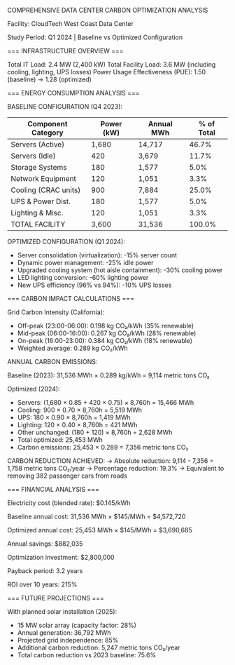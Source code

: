 COMPREHENSIVE DATA CENTER CARBON OPTIMIZATION ANALYSIS

Facility: CloudTech West Coast Data Center

Study Period: Q1 2024 | Baseline vs Optimized Configuration

=== INFRASTRUCTURE OVERVIEW ===

Total IT Load: 2.4 MW (2,400 kW)
Total Facility Load: 3.6 MW (including cooling, lighting, UPS losses)
Power Usage Effectiveness (PUE): 1.50 (baseline) → 1.28 (optimized)

=== ENERGY CONSUMPTION ANALYSIS ===

BASELINE CONFIGURATION (Q4 2023):

| Component Category     | Power (kW)  | Annual MWh   | % of Total  |
|------------------------|-------------|--------------|-------------|
| Servers (Active)       | 1,680       | 14,717       | 46.7%       |
| Servers (Idle)         | 420         | 3,679        | 11.7%       |
| Storage Systems        | 180         | 1,577        | 5.0%        |
| Network Equipment      | 120         | 1,051        | 3.3%        |
| Cooling (CRAC units)   | 900         | 7,884        | 25.0%       |
| UPS & Power Dist.      | 180         | 1,577        | 5.0%        |
| Lighting & Misc.       | 120         | 1,051        | 3.3%        |
| TOTAL FACILITY         | 3,600       | 31,536       | 100.0%      |

OPTIMIZED CONFIGURATION (Q1 2024):

- Server consolidation (virtualization): -15% server count
- Dynamic power management: -25% idle power
- Upgraded cooling system (hot aisle containment): -30% cooling power
- LED lighting conversion: -60% lighting power
- New UPS efficiency (96% vs 94%): -10% UPS losses

=== CARBON IMPACT CALCULATIONS ===

Grid Carbon Intensity (California):
- Off-peak (23:00-06:00): 0.198 kg CO₂/kWh (35% renewable)
- Mid-peak (06:00-16:00): 0.267 kg CO₂/kWh (28% renewable)
- On-peak (16:00-23:00): 0.384 kg CO₂/kWh (18% renewable)
- Weighted average: 0.289 kg CO₂/kWh

ANNUAL CARBON EMISSIONS:

Baseline (2023): 31,536 MWh × 0.289 kg/kWh = 9,114 metric tons CO₂

Optimized (2024):
- Servers: (1,680 × 0.85 + 420 × 0.75) × 8,760h = 15,466 MWh
- Cooling: 900 × 0.70 × 8,760h = 5,519 MWh
- UPS: 180 × 0.90 × 8,760h = 1,419 MWh
- Lighting: 120 × 0.40 × 8,760h = 421 MWh
- Other unchanged: (180 + 120) × 8,760h = 2,628 MWh
- Total optimized: 25,453 MWh
- Carbon emissions: 25,453 × 0.289 = 7,356 metric tons CO₂

CARBON REDUCTION ACHIEVED:
→ Absolute reduction: 9,114 - 7,356 = 1,758 metric tons CO₂/year
→ Percentage reduction: 19.3%
→ Equivalent to removing 382 passenger cars from roads

=== FINANCIAL ANALYSIS ===

Electricity cost (blended rate): $0.145/kWh

Baseline annual cost: 31,536 MWh × $145/MWh = $4,572,720

Optimized annual cost: 25,453 MWh × $145/MWh = $3,690,685

Annual savings: $882,035


Optimization investment: $2,800,000

Payback period: 3.2 years

ROI over 10 years: 215%

=== FUTURE PROJECTIONS ===

With planned solar installation (2025):
- 15 MW solar array (capacity factor: 28%)
- Annual generation: 36,792 MWh
- Projected grid independence: 85%
- Additional carbon reduction: 5,247 metric tons CO₂/year
- Total carbon reduction vs 2023 baseline: 75.6%